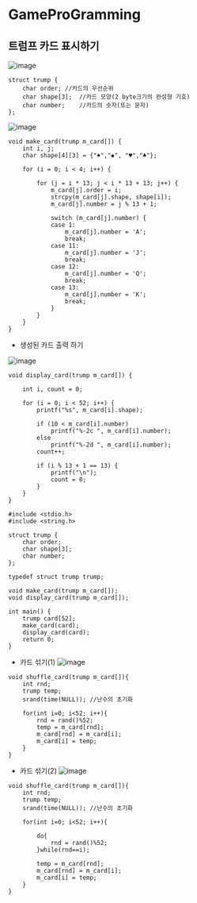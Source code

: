 # GameProGramming

## 트럼프 카드 표시하기
![image](https://github.com/user-attachments/assets/85e86f96-9982-4625-86fe-973db5cfaaec)
```
struct trump {
    char order;	//카드의 우선순위 
    char shape[3];	//카드 모양(2 byte크기의 완성형 기호)
    char number;	//카드의 숫자(또는 문자)
};
```
![image](https://github.com/user-attachments/assets/51c8c3db-8f05-4071-8580-1c9b4d369c45)
```
void make_card(trump m_card[]) {
    int i, j;
    char shape[4][3] = {"♠","◆", "♥","♣"};

    for (i = 0; i < 4; i++) {

        for (j = i * 13; j < i * 13 + 13; j++) {
            m_card[j].order = i;   
            strcpy(m_card[j].shape, shape[i]);  
            m_card[j].number = j % 13 + 1;  

            switch (m_card[j].number) {
            case 1:
                m_card[j].number = 'A';
                break;
            case 11:
                m_card[j].number = 'J';
                break;
            case 12:
                m_card[j].number = 'Q';
                break;
            case 13:
                m_card[j].number = 'K';
                break;
            }
        }
    }
}
```
- 생성된 카드 출력 하기

![image](https://github.com/user-attachments/assets/11634219-cbed-4a9f-bbc3-76b134bb8478)

```
void display_card(trump m_card[]) {
    
    int i, count = 0;

    for (i = 0; i < 52; i++) {
        printf("%s", m_card[i].shape);

        if (10 < m_card[i].number)
        	printf("%-2c ", m_card[i].number);
        else
            printf("%-2d ", m_card[i].number);
        count++;

        if (i % 13 + 1 == 13) {
            printf("\n");
            count = 0;
        }
    }
}
```
```
#include <stdio.h>
#include <string.h>

struct trump {
    char order;
    char shape[3];
    char number;
};

typedef struct trump trump;

void make_card(trump m_card[]);
void display_card(trump m_card[]);

int main() {
    trump card[52];
    make_card(card);
    display_card(card);
    return 0;
}
```
- 카드 섞기(1)
![image](https://github.com/user-attachments/assets/71b1f8df-9ba6-4f92-9b97-5ca93470e160)

```
void shuffle_card(trump m_card[]){
	int rnd;
	trump temp;
	srand(time(NULL)); //난수의 초기화
	 
	for(int i=0; i<52; i++){
		rnd = rand()%52;
		temp = m_card[rnd];
		m_card[rnd] = m_card[i];
		m_card[i] = temp;
	}
}
```
- 카드 섞기(2)
![image](https://github.com/user-attachments/assets/d4776ff0-f9e5-4c0b-9c43-ee895e391c8a)
```
void shuffle_card(trump m_card[]){
	int rnd;
	trump temp;
	srand(time(NULL)); //난수의 초기화
	 
	for(int i=0; i<52; i++){
		
		do{
			rnd = rand()%52;
		}while(rnd==i);
		
		temp = m_card[rnd];
		m_card[rnd] = m_card[i];
		m_card[i] = temp;
	}
}
```
